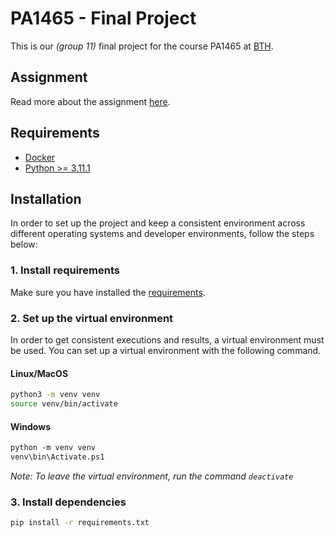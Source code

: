 # PA1465 - Final Project

This is our _(group 11)_ final project for the course PA1465 at [BTH](https://bth.se).

## Assignment

Read more about the assignment [here](./ASSIGNMENT.md).

## Requirements

- [Docker](https://docs.docker.com/engine/install/)
- [Python >= 3.11.1](https://www.python.org/)

## Installation

In order to set up the project and keep a consistent environment across different operating systems and developer environments, follow the steps below:

### 1. Install requirements

Make sure you have installed the [requirements](./README.md#requirements).

### 2. Set up the virtual environment

In order to get consistent executions and results, a virtual environment must be used. You can set up a virtual environment with the following command.

#### Linux/MacOS

```bash
python3 -m venv venv
source venv/bin/activate
```

#### Windows

```ps
python -m venv venv
venv\bin\Activate.ps1
```

_Note: To leave the virtual environment, run the command `deactivate`_

### 3. Install dependencies

```bash
pip install -r requirements.txt
```
